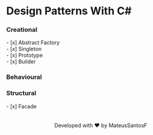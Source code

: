 # Design Patterns With C#

<h3> Creational </h3>
- [x] Abstract Factory <br>
- [x] Singleton <br>
- [x] Prototype <br>
- [x] Builder <br>

<h3> Behavioural </h3>

<h3> Structural </h3>
- [x] Facade <br>
<br>
<br>
<div align="center">Developed with ❤️ by MateusSantosF</div>




